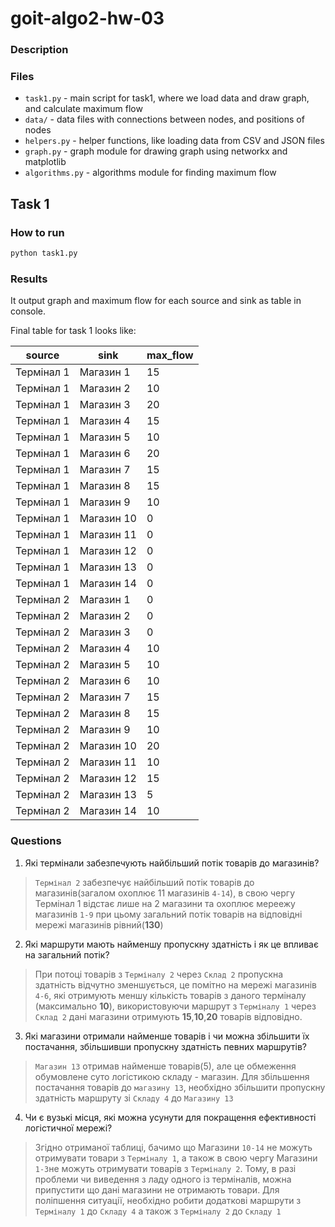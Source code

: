 # goit-algo2-hw-03



### Description


### Files

- `task1.py` - main script for task1, where we load data and draw graph, and calculate maximum flow
- `data/` - data files with connections between nodes, and positions of nodes
- `helpers.py` - helper functions, like loading data from CSV and JSON files
- `graph.py` - graph module for drawing graph using networkx and matplotlib
- `algorithms.py` - algorithms module for finding maximum flow

## Task 1

### How to run

```bash
python task1.py
```

### Results


It output graph and maximum flow for each source and sink as table in console.

Final table for task 1 looks like:


|source|sink|max_flow|
|---|---|---|
|Термінал 1|Магазин 1|15|
|Термінал 1|Магазин 2|10|
|Термінал 1|Магазин 3|20|
|Термінал 1|Магазин 4|15|
|Термінал 1|Магазин 5|10|
|Термінал 1|Магазин 6|20|
|Термінал 1|Магазин 7|15|
|Термінал 1|Магазин 8|15|
|Термінал 1|Магазин 9|10|
|Термінал 1|Магазин 10|0|
|Термінал 1|Магазин 11|0|
|Термінал 1|Магазин 12|0|
|Термінал 1|Магазин 13|0|
|Термінал 1|Магазин 14|0|
|Термінал 2|Магазин 1|0|
|Термінал 2|Магазин 2|0|
|Термінал 2|Магазин 3|0|
|Термінал 2|Магазин 4|10|
|Термінал 2|Магазин 5|10|
|Термінал 2|Магазин 6|10|
|Термінал 2|Магазин 7|15|
|Термінал 2|Магазин 8|15|
|Термінал 2|Магазин 9|10|
|Термінал 2|Магазин 10|20|
|Термінал 2|Магазин 11|10|
|Термінал 2|Магазин 12|15|
|Термінал 2|Магазин 13|5|
|Термінал 2|Магазин 14|10|




### Questions

1. Які термінали забезпечують найбільший потік товарів до магазинів?
> `Термінал 2` забезпечує найбільший потік товарів до магазинів(загалом охоплює 11 магазинів `4-14`), в свою чергу Термінал 1 відстає лише на 2 магазини та охоплює мереежу магазинів `1-9` при цьому загальний потік товарів на відповідні мережі магазинів рівний(**130**)

2. Які маршрути мають найменшу пропускну здатність і як це впливає на загальний потік?
> При потоці товарів з `Терміналу 2` через `Склад 2` пропускна здатність відчутно зменшується, це помітно на мережі магазинів `4-6`, які отримують меншу кількість товарів з даного терміналу (максимально **10**), використовуючи маршрут з `Терміналу 1` через `Склад 2` дані магазини отримують **15**,**10**,**20** товарів відповідно.

3. Які магазини отримали найменше товарів і чи можна збільшити їх постачання, збільшивши пропускну здатність певних маршрутів?
> `Магазин 13` отримав найменше товарів(5), але це обмеження обумовлене суто логістикою складу - магазин. Для збільшення постачання товарів до `магазину 13`, необхідно збільшити пропускну здатність маршруту зі `Складу 4` до `Магазину 13`
4. Чи є вузькі місця, які можна усунути для покращення ефективності логістичної мережі?
    
    
> Згідно отриманої таблиці, бачимо що Магазини `10-14` не можуть отримувати товари з `Терміналу 1`, а також в свою чергу Магазини `1-3`не можуть отримувати товарів з `Терміналу 2`. Тому, в разі проблеми чи виведення з ладу одного із терміналів, можна припустити що дані магазини не отримають товари. Для поліпшення ситуації, необхідно робити додаткові маршрути з `Терміналу 1` до `Складу 4` а також з `Терміналу 2` до `Складу 1` 
